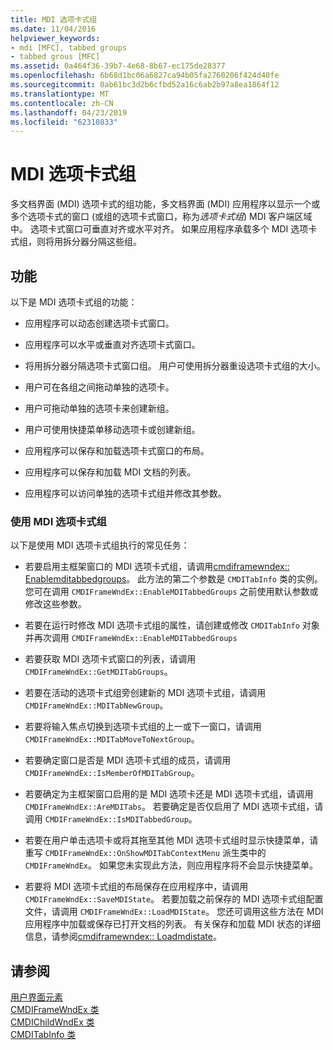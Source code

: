 ```yaml
---
title: MDI 选项卡式组
ms.date: 11/04/2016
helpviewer_keywords:
- mdi [MFC], tabbed groups
- tabbed grous [MFC]
ms.assetid: 0a464f36-39b7-4e68-8b67-ec175de28377
ms.openlocfilehash: 6b68d1bc06a6827ca94b05fa2760206f424d40fe
ms.sourcegitcommit: 0ab61bc3d2b6cfbd52a16c6ab2b97a8ea1864f12
ms.translationtype: MT
ms.contentlocale: zh-CN
ms.lasthandoff: 04/23/2019
ms.locfileid: "62310833"
---
```

# <a name="mdi-tabbed-groups"></a>MDI 选项卡式组

多文档界面 (MDI) 选项卡式的组功能，多文档界面 (MDI) 应用程序以显示一个或多个选项卡式的窗口 (或组的选项卡式窗口，称为*选项卡式组*) MDI 客户端区域中。 选项卡式窗口可垂直对齐或水平对齐。 如果应用程序承载多个 MDI 选项卡式组，则将用拆分器分隔这些组。

## <a name="features"></a>功能

以下是 MDI 选项卡式组的功能：

- 应用程序可以动态创建选项卡式窗口。

- 应用程序可以水平或垂直对齐选项卡式窗口。

- 将用拆分器分隔选项卡式窗口组。 用户可使用拆分器重设选项卡式组的大小。

- 用户可在各组之间拖动单独的选项卡。

- 用户可拖动单独的选项卡来创建新组。

- 用户可使用快捷菜单移动选项卡或创建新组。

- 应用程序可以保存和加载选项卡式窗口的布局。

- 应用程序可以保存和加载 MDI 文档的列表。

- 应用程序可以访问单独的选项卡式组并修改其参数。

### <a name="using-mdi-tabbed-groups"></a>使用 MDI 选项卡式组

以下是使用 MDI 选项卡式组执行的常见任务：

- 若要启用主框架窗口的 MDI 选项卡式组，请调用[cmdiframewndex:: Enablemditabbedgroups](../mfc/reference/cmdiframewndex-class.md#enablemditabbedgroups)。 此方法的第二个参数是 `CMDITabInfo` 类的实例。 您可在调用 `CMDIFrameWndEx::EnableMDITabbedGroups` 之前使用默认参数或修改这些参数。

- 若要在运行时修改 MDI 选项卡式组的属性，请创建或修改 `CMDITabInfo` 对象并再次调用 `CMDIFrameWndEx::EnableMDITabbedGroups`

- 若要获取 MDI 选项卡式窗口的列表，请调用 `CMDIFrameWndEx::GetMDITabGroups`。

- 若要在活动的选项卡式组旁创建新的 MDI 选项卡式组，请调用 `CMDIFrameWndEx::MDITabNewGroup`。

- 若要将输入焦点切换到选项卡式组的上一或下一窗口，请调用 `CMDIFrameWndEx::MDITabMoveToNextGroup`。

- 若要确定窗口是否是 MDI 选项卡式组的成员，请调用 `CMDIFrameWndEx::IsMemberOfMDITabGroup`。

- 若要确定为主框架窗口启用的是 MDI 选项卡还是 MDI 选项卡式组，请调用 `CMDIFrameWndEx::AreMDITabs`。 若要确定是否仅启用了 MDI 选项卡式组，请调用 `CMDIFrameWndEx::IsMDITabbedGroup`。

- 若要在用户单击选项卡或将其拖至其他 MDI 选项卡式组时显示快捷菜单，请重写 `CMDIFrameWndEx::OnShowMDITabContextMenu` 派生类中的 `CMDIFrameWndEx`。 如果您未实现此方法，则应用程序将不会显示快捷菜单。

- 若要将 MDI 选项卡式组的布局保存在应用程序中，请调用 `CMDIFrameWndEx::SaveMDIState`。 若要加载之前保存的 MDI 选项卡式组配置文件，请调用 `CMDIFrameWndEx::LoadMDIState`。 您还可调用这些方法在 MDI 应用程序中加载或保存已打开文档的列表。 有关保存和加载 MDI 状态的详细信息，请参阅[cmdiframewndex:: Loadmdistate](../mfc/reference/cmdiframewndex-class.md#loadmdistate)。

## <a name="see-also"></a>请参阅

[用户界面元素](../mfc/user-interface-elements-mfc.md)<br/>
[CMDIFrameWndEx 类](../mfc/reference/cmdiframewndex-class.md)<br/>
[CMDIChildWndEx 类](../mfc/reference/cmdichildwndex-class.md)<br/>
[CMDITabInfo 类](../mfc/reference/cmditabinfo-class.md)
